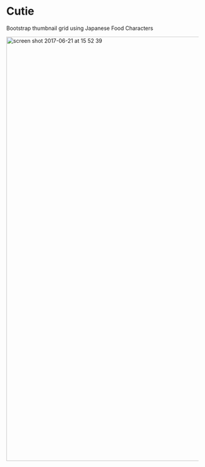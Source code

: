 # Cutie
Bootstrap thumbnail grid using Japanese Food Characters

<img width="1112" alt="screen shot 2017-06-21 at 15 52 39" src="https://user-images.githubusercontent.com/18580595/27390665-c0bdfd64-5699-11e7-989e-565a6a53303b.png">
